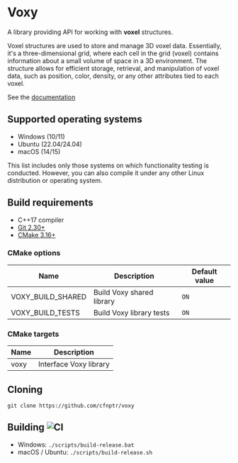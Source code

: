 # Voxy

A library providing API for working with **voxel** structures.

Voxel structures are used to store and manage 3D voxel data. Essentially, it's a three-dimensional grid, 
where each cell in the grid (voxel) contains information about a small volume of space in a 3D environment. 
The structure allows for efficient storage, retrieval, and manipulation of voxel data, such as position, 
color, density, or any other attributes tied to each voxel.

See the [documentation](https://cfnptr.github.io/voxy)

## Supported operating systems

* Windows (10/11)
* Ubuntu (22.04/24.04)
* macOS (14/15)

This list includes only those systems on which functionality testing is conducted.
However, you can also compile it under any other Linux distribution or operating system.

## Build requirements

* C++17 compiler
* [Git 2.30+](https://git-scm.com/)
* [CMake 3.16+](https://cmake.org/)

### CMake options

| Name                | Description                | Default value |
|---------------------|----------------------------|---------------|
| VOXY_BUILD_SHARED   | Build Voxy shared library  | `ON`          |
| VOXY_BUILD_TESTS    | Build Voxy library tests   | `ON`          |

### CMake targets

| Name        | Description            |
|-------------|------------------------|
| voxy        | Interface Voxy library |

## Cloning

```
git clone https://github.com/cfnptr/voxy
```

## Building ![CI](https://github.com/cfnptr/voxy/actions/workflows/cmake.yml/badge.svg)

* Windows: ```./scripts/build-release.bat```
* macOS / Ubuntu: ```./scripts/build-release.sh```